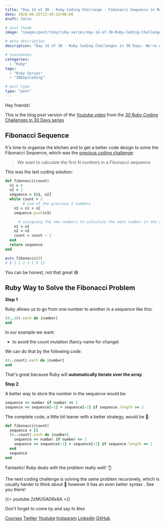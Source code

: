 ```yaml
---
title: "Day 14 of 30 - Ruby Coding Challenge - Fibonacci Sequence in Ruby Way"
date: 2020-06-25T13:49:23+06:00
draft: false

# post thumb
image: "images/post/ruby/ruby-series/day-14-of-30-Ruby-Coding-Challenge-fibonacci-sequence-ruby-way.png"

# meta description
description: "Day 14 of 30 - Ruby Coding Challenges in 30 Days. We're going to solve the famous Fibonacci sequence in a more Ruby Way, which will be much better than the previous solution"

# taxonomies
categories: 
  - "Ruby"
tags:
  - "Ruby Series"
  - "30DaysCoding"

# post type
type: "post"
---
```


Hey friends!

This is the blog post version of the [Youtube video](https://youtu.be/2zMUGAD6s6A) from the [30 Ruby Coding Challenges in 30 Days series](https://courses.alexgama.io/course?courseid=ruby-coding-challenges-course)

## Fibonacci Sequence

It's time to organize the kitchen and to get a better code design to solve the Fibonacci Sequence, which was the [previous coding challenge](https://youtu.be/rccOdzwtOD0):

> We want to calculate the first N numbers in a Fibonacci sequence

This was the last coding solution:

```ruby
def fibonacci(count)
  n1 = 0
  n2 = 1
  sequence = [n1, n2]
  while count > 2
		# sum of the previous 2 numbers
    n3 = n1 + n2
    sequence.push(n3)

	  # assigning the new numbers to calculate the next number in the sequence
    n1 = n2
    n2 = n3
    count = count - 1
  end
  return sequence
end

puts fibonacci(8)
# 0 1 1 2 3 5 8 13
```

You can be honest, not that great 😅

## Ruby Way to Solve the Fibonacci Problem

**Step 1**

Ruby allows us to go from one number to another in a sequence like this:

```ruby
(0..10).each do |number|
end
```

In our example we want:

- to avoid the count mutation (fancy name for change)

We can do that by the following code:

```ruby
(0..count).each do |number|
end
```

That's great because Ruby will **automatically iterate over the array**

**Step 2**

A better way to store the number in the sequence would be:

```ruby
sequence << number if number <= 1
sequence << sequence[-1] + sequence[-2] if sequence.length >= 2
```

The complete code, a little bit leaner with a better strategy, would be 😬:

```ruby
def fibonacci(count)
  sequence = []  
  (0..count).each do |number|
    sequence << number if number <= 1
    sequence << sequence[-1] + sequence[-2] if sequence.length >= 2
  end
  sequence
end
```

Fantastic! Ruby deals with the problem really well! 👌

The next coding challenge is solving the same problem recursively, which is usually harder to think about 🧐 however it has an even better syntax . See you there!

{{< youtube 2zMUGAD6s6A >}}

Don't forget to come by and say hi Alex

[Courses](https://courses.alexgama.io/)
[Twitter](https://twitter.com/_alex_gama/)
[Youtube](https://www.youtube.com/c/AlexandreGamaLima)
[Instagram](https://www.instagram.com/_alex_gama)
[Linkedin](https://www.linkedin.com/in/alexandregama/)
[GitHub](https://github.com/alexandregama)
